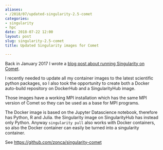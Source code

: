 ```yaml
---
aliases:
- /2018/07/updated-singularity-2.5-comet
categories:
- singularity
- hpc
date: 2018-07-22 12:00
layout: post
slug: singularity-2.5-comet
title: Updated Singularity images for Comet

---
```


Back in January 2017 I wrote a [blog post about running Singularity on Comet](https://zonca.github.io/2017/01/singularity-hpc-comet.html).

I recently needed to update all my container images to the latest scientific python packages,
so I also took the opportunity to create both a Docker auto-build repository on DockerHub
and a SingularityHub image.

Those images have a working MPI installation which has the same MPI version of Comet so
they can be used as a base for MPI programs.

The Docker image is based on the Jupyter Datascience notebook, therefore has Python, R and Julia.
the Singularity image on SingularityHub has instead only Python.
Anyway `singularity pull` also works with Docker containers, so also the Docker container can easily
be turned into a singularity container.

See <https://github.com/zonca/singularity-comet>
